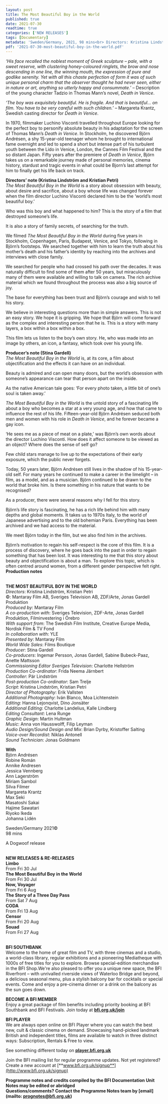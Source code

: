 ```yaml
---
layout: post
title: The Most Beautiful Boy in the World
published: true
date: 2021-07-30
readtime: true
categories: ['NEW RELEASES']
tags: [Documentary]
metadata: 'Sweden/Germany, 2021, 98 mins<br> Directors: Kristina Lindström, Kristian Petri'
pdf: '2021-07-30-most-beautiful-boy-in-the-world.pdf'
---
```


_‘His face recalled the noblest moment of Greek sculpture – pale, with a sweet reserve, with clustering honey-coloured ringlets, the brow and nose descending in one line, the winning mouth, the expression of pure and godlike serenity. Yet with all this chaste perfection of form it was of such unique personal charm that the observer thought he had never seen, either in nature or art, anything so utterly happy and consummate.’_ – Description of the young character Tadzio in Thomas Mann’s novel, _Death in Venice_.

_‘The boy was exquisitely beautiful. He is fragile. And that is beautiful… on film. You have to be very careful with such children.’_ – Margareta Krantz, Swedish casting director for _Death in Venice_.

In 1970, filmmaker Luchino Visconti travelled throughout Europe looking for the perfect boy to personify absolute beauty in his adaptation for the screen of Thomas Mann’s _Death in Venice_. In Stockholm, he discovered Björn Andrésen, a shy 15-year-old teenager whom he brought to international fame overnight and led to spend a short but intense part of his turbulent youth between the Lido in Venice, London, the Cannes Film Festival and the so distant Japan.  Fifty years after the premiere of _Death in Venice_, Björn takes us on a remarkable journey made of personal memories, cinema history, stardust and tragic events in what could be Bjorn’s last attempt for him to finally get his life back on track.

**Directors’ note (Kristina Lindström and Kristian Petri)**  
_The Most Beautiful Boy in the World_ is a story about obsession with beauty, about desire and sacrifice, about a boy whose life was changed forever when the film director Luchino Visconti declared him to be the ‘world’s most  beautiful boy.’

Who was this boy and what happened to him? This is the story of a film that destroyed someone’s life.

It is also a story of family secrets, of searching for the truth.

We filmed _The Most Beautiful Boy in the World_ during five years in Stockholm, Copenhagen, Paris, Budapest, Venice, and Tokyo, following in Björn’s footsteps. We searched together with him to learn the truth about his mother’s death and his father’s identity by reaching into the archives and interviews with close family.

We searched for people who had crossed his path over the decades. It was naturally difficult to find some of them after 50 years, but miraculously many of them were available and willing to talk on camera. The rich archive material which we found throughout the process was also a big source of joy.

The base for everything has been trust and Björn’s courage and wish to tell  his story.

We believe in interesting questions more than in simple answers. This is not an easy story. We hope it is gripping. We hope that Björn will come forward as the complex and interesting person that he is. This is a story with many layers, a box within a box within a box.

This film lets us listen to the boy’s own story. He, who was made into an image by others, an icon, a fantasy, which took over his young life.

**Producer’s note (Stina Gardell)**  
_The Most Beautiful Boy in the World_ is, at its core, a film about objectification and the effects it can have on an individual.

Beauty is admired and can open many doors, but the world’s obsession with someone’s appearance can tear that person apart on the inside.

As the native American tale goes: ‘For every photo taken, a little bit of one’s soul is taken away.’

_The Most Beautiful Boy in the World_ is the untold story of a fascinating life about a boy who becomes a star at a very young age, and how that came to influence the rest of his life. Fifteen-year-old Björn Andrésen seduced both men and women with his role in _Death in Venice_, and he forever became a gay icon.

‘He sees me as a piece of meat on a plate,’ was Björn’s own words about the director Luchino Visconti. How does it affect someone to be viewed as an object? Where does the sense of self go?

Few child stars manage to live up to the expectations of their early exposure, which the public never forgets.

Today, 50 years later, Björn Andrésen still lives in the shadow of his 15-year-old self. For many years he continued to make a career in the limelight – in film, as a model, and as a musician. Björn continued to be drawn to the world that broke him. Is there something in his nature that wants to be recognised?

As a producer, there were several reasons why I fell for this story.

Björn’s life story is fascinating, he has a rich life behind him with many depths and global moments. It takes us to 1970s Italy, to the world of Japanese advertising and to the old bohemian Paris. Everything has been archived and we had access to the material.

We meet Björn today in the film, but we also find him in the archives.

Björn’s motivation to regain his self-respect is the core of this film. It is a process of discovery, where he goes back into the past in order to regain something that has been lost. It was interesting to me that this story about beauty and objectification is about a man. To explore this topic, which is often centred around women, from a different gender perspective felt right.  
**Production notes**
<br><br>


**THE MOST BEAUTIFUL BOY IN THE WORLD**  
_Directors_: Kristina Lindström, Kristian Petri  
©: Mantaray Film AB, Sveriges Television AB, ZDF/Arte, Jonas Gardell Produktion  
_Produced by_: Mantaray Film  
_A co-production with_: Sveriges Television,  ZDF-Arte, Jonas Gardell Produktion, Filminvestering i Örebro  
_With support from_: The Swedish Film Institute, Creative Europe Media, Nordisk Film & TV Fond  
_In collaboration with_: YLE  
_Presented by_: Mantaray Film  
_World Wide Sales_: Films Boutique  
_Producer_: Stina Gardell  
_Co-producers_: Ingemar Persson, Jonas Gardell, Sabine Bubeck-Paaz, Anette Mattsson  
_Commissioning Editor Sveriges Television_: Charlotte Hellström  
_Production Co-ordinator_: Frida Neema Järnbert  
_Controller_: Pär Lindström  
_Post-production Co-ordinator_: Sam Trelje  
_Script_: Kristina Lindström, Kristian Petri  
_Director of Photography_: Erik Vallsten  
_Additional Photography_: Iván Blanco,  Moa Lichtenstein  
_Editing_: Hanna Lejonqvist, Dino Jonsäter  
_Additional Editing_: Charlotte Landelius,  Kalle Lindberg  
_Editing Consultant_: Lena Runge  
_Graphic Design_: Martin Hultman  
_Music_: Anna von Hausswolff, Filip Leyman  
_Audio Design/Sound Design and Mix_: Brian Dyrby, Kristoffer Salting  
_Voice-over Recordist_: Niklas Antonell  
_Sound Technician_: Jonas Goldmann

**With**  
Björn Andrésen  
Robine Román  
Annike Andresen  
Jessica Vennberg  
Ann Lagerström  
Miriam Sambol  
Silva Filmer  
Margareta Krantz  
Max Seki  
Masatoshi Sakai  
Hajime Sawatari  
Riyoko Ikeda  
Johanna Lidén

Sweden/Germany 2021©  
98 mins

A Dogwoof release
<br><br>

**NEW RELEASES &  RE-RELEASES**<br>
**Limbo**<br>
From Fri 30 Jul<br>
**The Most Beautiful Boy in the World**<br>
From Fri 30 Jul<br>
**Now, Voyager**<br>
From Fri 6 Aug<br>
**The Story of a Three Day Pass**<br>
From Sat 7 Aug<br>
**CODA**<br>
From Fri 13 Aug<br>
**Censor**<br>
From Fri 20 Aug<br>
**Souad**<br>
From Fri 27 Aug<br>
<br>

**BFI SOUTHBANK**  
Welcome to the home of great film and TV, with three cinemas and a studio, a world-class library, regular exhibitions and a pioneering Mediatheque with 1000s of free titles for you to explore. Browse special-edition merchandise in the BFI Shop.We&#39;re also pleased to offer you a unique new space, the BFI Riverfront – with unrivalled riverside views of Waterloo Bridge and beyond, a delicious seasonal menu, plus a stylish balcony bar for cocktails or special events. Come and enjoy a pre-cinema dinner or a drink on the balcony as the sun goes down.  

**BECOME A BFI MEMBER**  
Enjoy a great package of film benefits including priority booking at BFI Southbank and BFI Festivals. Join today at [**bfi.org.uk/join**](http://www.bfi.org.uk/join)  

**BFI PLAYER**  
 We are always open online on BFI Player where you can watch the best new, cult &amp; classic cinema on demand. Showcasing hand-picked landmark British and independent titles, films are available to watch in three distinct ways: Subscription, Rentals &amp; Free to view.  

See something different today on [**player.bfi.org.uk**](https://player.bfi.org.uk)  

Join the BFI mailing list for regular programme updates. Not yet registered? Create a new account at [**www.bfi.org.uk/signup**](http://www.bfi.org.uk/signup)

**Programme notes and credits compiled by the BFI Documentation Unit  
Notes may be edited or abridged  
Questions/comments? Contact the Programme Notes team by [email](mailto: prognotes@bfi.org.uk)**
<!--stackedit_data:
eyJoaXN0b3J5IjpbLTE3NzAzMjE2MjFdfQ==
-->
